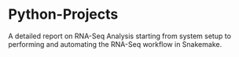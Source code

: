# Python-Projects
A detailed report on RNA-Seq Analysis starting from system setup to performing and automating the RNA-Seq workflow in Snakemake.
